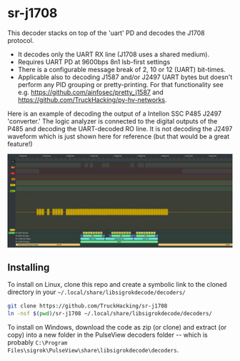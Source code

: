 # sr-j1708

This decoder stacks on top of the 'uart' PD and decodes the J1708 protocol.

* It decodes only the UART RX line (J1708 uses a shared medium).
* Requires UART PD at 9600bps 8n1 lsb-first settings
* There is a configurable message break of 2, 10 or 12 (UART) bit-times.
* Applicable also to decoding J1587 and/or J2497 UART bytes but doesn't perform any PID grouping or pretty-printing. For that functionality see e.g. https://github.com/ainfosec/pretty_j1587 and https://github.com/TruckHacking/py-hv-networks.

Here is an example of decoding the output of a Intellon SSC P485 J2497 'converter.' The logic analyzer is connected to the digital outputs of the P485 and decoding the UART-decoded RO line. It is not decoding the J2497 waveform which is just shown here for reference (but that would be a great feature!)

![example decode of J1708 output of a Intellon SSC P485 J2497 'converter'](media/example_lamp.png)


## Installing

To install on Linux, clone this repo and create a symbolic link to the cloned directory in your `~/.local/share/libsigrokdecode/decoders/`

```sh
git clone https://github.com/TruckHacking/sr-j1708
ln -nsf $(pwd)/sr-j1708 ~/.local/share/libsigrokdecode/decoders/
```

To install on Windows, download the code as zip (or clone) and extract (or copy) into a new folder in the PulseView decoders folder -- which is probably `C:\Program Files\sigrok\PulseView\share\libsigrokdecode\decoders`.